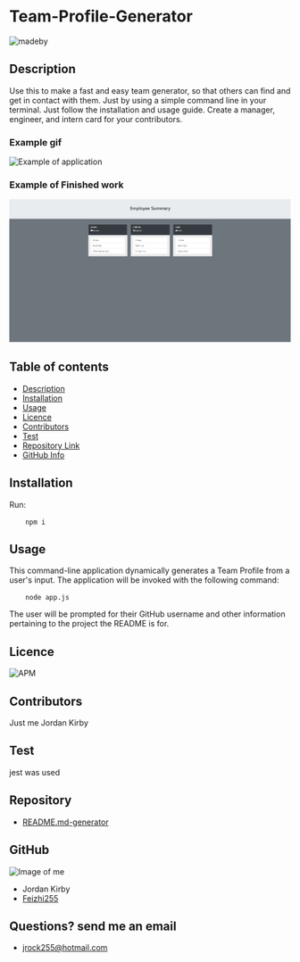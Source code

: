 # Team-Profile-Generator
![madeby](https://img.shields.io/badge/Made%20by-Jordan%20Kirby-lightgrey)

## Description 
Use this to make a fast and easy team generator, so that others can find and get in contact with them. Just by using a simple command line in your terminal. Just follow the installation and usage guide. Create a manager, engineer, and intern card for your contributors.

### Example gif

![Example of application](./assests/exampleGIF/readmegif.gif)

### Example of Finished work
![Example of how it might look](./assests/image/TeamGen.png)


## Table of contents
- [Description](#Description)
- [Installation](#Installation)
- [Usage](#Usage)
- [Licence](#Licence)
- [Contributors](#Contributors)
- [Test](#Test)
- [Repository Link](#Repository)
- [GitHub Info](#GitHub) 
## Installation
  Run:

        npm i
        
## Usage
  This command-line application dynamically generates a Team Profile from a user's input. The application will be invoked with the following command:

        node app.js

  The user will be prompted for their GitHub username and other information pertaining to the project the README is for.
## Licence
![APM](https://img.shields.io/apm/l/npm)
## Contributors
Just me Jordan Kirby
## Test
jest was used
## Repository
- [README.md-generator](https://github.com/Feizhi255/Team-Profile-Generator)
## GitHub
![Image of me](https://avatars2.githubusercontent.com/u/64999600?v=4)
- Jordan Kirby
- [Feizhi255](https://github.com/Feizhi255)
## Questions? send me an email
- <jrock255@hotmail.com>